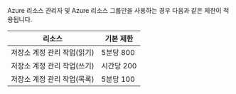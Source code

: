 Azure 리소스 관리자 및 Azure 리소스 그룹만을 사용하는 경우 다음과 같은 제한이 적용됩니다.

| 리소스 | 기본 제한 |
| --- | --- |
| 저장소 계정 관리 작업(읽기) |5분당 800 |
| 저장소 계정 관리 작업(쓰기) |시간당 200 |
| 저장소 계정 관리 작업(목록) |5분당 100 |

<!---HONumber=Nov15_HO3-->
